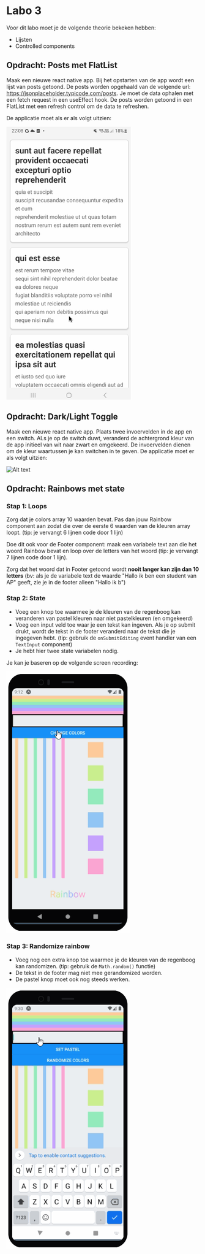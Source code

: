 # Labo 3

Voor dit labo moet je de volgende theorie bekeken hebben:
- Lijsten
- Controlled components

## Opdracht: Posts met FlatList

Maak een nieuwe react native app. Bij het opstarten van de app wordt een lijst van posts getoond. De posts worden opgehaald van de volgende url: https://jsonplaceholder.typicode.com/posts. Je moet de data ophalen met een fetch request in een useEffect hook. De posts worden getoond in een FlatList met een refresh control om de data te refreshen. 

De applicatie moet als er als volgt uitzien:

![Alt text](../images/posts.gif)

## Opdracht: Dark/Light Toggle

Maak een nieuwe react native app. Plaats twee invoervelden in de app en een switch. ALs je op de switch duwt, veranderd de achtergrond kleur van de app initieel van wit naar zwart en omgekeerd. De invoervelden dienen om de kleur waartussen je kan switchen in te geven. De applicatie moet er als volgt uitzien:

![Alt text](darklight.gif)

## Opdracht: Rainbows met state

### Stap 1: Loops
Zorg dat je colors array 10 waarden bevat. Pas dan jouw Rainbow component aan zodat die over de eerste 6 waarden van de kleuren array loopt. (tip: je vervangt 6 lijnen code door 1 lijn)

Doe dit ook voor de Footer component: maak een variabele text aan die het woord Rainbow bevat en loop over de letters van het woord (tip: je vervangt 7 lijnen code door 1 lijn). 

Zorg dat het woord dat in Footer getoond wordt **nooit langer kan zijn dan 10 letters** (bv: als je de variabele text de waarde "Hallo ik ben een student van AP" geeft, zie je in de footer alleen "Hallo ik b")

### Stap 2: State

- Voeg een knop toe waarmee je de kleuren van de regenboog kan veranderen van pastel kleuren naar niet pastelkleuren (en omgekeerd)
- Voeg een input veld toe waar je een tekst kan ingeven. Als je op submit drukt, wordt de tekst in de footer veranderd naar de tekst die je ingegeven hebt. (tip: gebruik de `onSubmitEditing` event handler van een `TextInput` component)
- Je hebt hier twee state variabelen nodig.

Je kan je baseren op de volgende screen recording:

![picture 8](../images/interaction-statemobile.gif)

### Stap 3: Randomize rainbow

- Voeg nog een extra knop toe waarmee je de kleuren van de regenboog kan randomizen. (tip: gebruik de `Math.random()` functie)
- De tekst in de footer mag niet mee gerandomized worden.
- De pastel knop moet ook nog steeds werken.

![picture 8](../images/interaction-statemobile2.gif)
